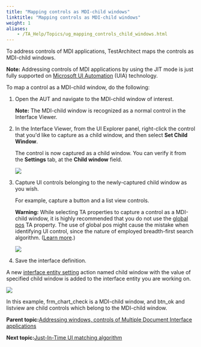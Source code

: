```yaml
--- 
title: "Mapping controls as MDI-child windows"
linktitle: "Mapping controls as MDI-child windows"
weight: 1
aliases: 
    - /TA_Help/Topics/ug_mapping_controls_child_windows.html
---
```


To address controls of MDI applications, TestArchitect maps the controls as MDI-child windows.

**Note:** Addressing controls of MDI applications by using the JIT mode is just fully supported on [Microsoft UI Automation](/TA_Automation/Topics/aut_Using_UIA.html) \(UIA\) technology.

To map a control as a MDI-child window, do the following:

1.  Open the AUT and navigate to the MDI-child window of interest.

    **Note:** The MDI-child window is recognized as a normal control in the Interface Viewer.

2.  In the Interface Viewer, from the UI Explorer panel, right-click the control that you'd like to capture as a child window, and then select **Set Child Window**.

    The control is now captured as a child window. You can verify it from the **Settings** tab, at the **Child window** field.

    ![](/images//Images/ug_Viewer_child_window.png)

3.  Capture UI controls belonging to the newly-captured child window as you wish.

    For example, capture a button and a list view controls.

    **Warning:** While selecting TA properties to capture a control as a MDI-child window, it is highly recommended that you do not use the [global pos](/TA_Help/Topics/Interface_def_global_pos.html) TA property. The use of global pos might cause the mistake when identifying UI control, since the nature of employed breadth-first search algorithm. \([Learn more](/TA_Help/Topics/ug_JIT_UI_matching.html).\)

    ![](/images//Images/ug_Viewer_child_window_2.png)

4.  Save the interface definition.


A new [interface entity setting](/TA_Automation/Topics/bia_interface_entity_setting.html) action named child window with the value of specified child window is added to the interface entity you are working on.

![](/images//Images/ug_MDI_definition.png)

In this example, frm\_chart\_check is a MDI-child window, and btn\_ok and listview are child controls which belong to the MDI-child window.

**Parent topic:**[Addressing windows, controls of Multiple Document Interface applications](/TA_Help/Topics/ug_MDI.html)

**Next topic:**[Just-In-Time UI matching algorithm](/TA_Help/Topics/ug_JIT_UI_matching.html)

